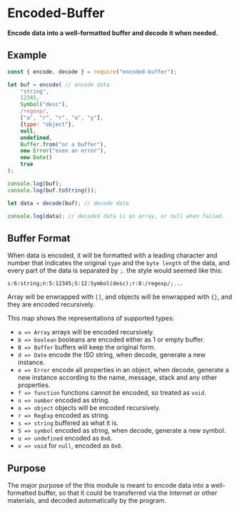 # Encoded-Buffer

**Encode data into a well-formatted buffer and decode it when needed.**

## Example

```javascript
const { encode, decode } = require("encoded-buffer");

let buf = encode( // encode data
    "string",
    12345,
    Symbol("desc"),
    /regexp/,
    ["a", "r", "r", "a", "y"],
    {type: "object"},
    null,
    undefined,
    Buffer.from("or a buffer"),
    new Error("even an error"),
    new Date()
    true
);

console.log(buf);
console.log(buf.toString());

let data = decode(buf); // decode data

console.log(data); // decoded data is an array, or null when failed.
```

## Buffer Format

When data is encoded, it will be formatted with a leading character and number
that indicates the original `type` and the `byte length` of the data, and 
every part of the data is separated by `;`. the style would seemed like this:

`s:6:string;n:5:12345;S:12:Symbol(desc);r:8:/regexp/;...`

Array will be enwrapped with `[]`, and objects will be enwrapped with `{}`, 
and they are encoded recursively.

This map shows the representations of supported types:

- `a => Array` arrays will be encoded recursively.
- `b => boolean` booleans are encoded either as 1 or empty buffer.
- `B => Buffer` buffers will keep the original form.
- `d => Date` encode the ISO string, when decode, generate a new instance.
- `e => Error` encode all properties in an object, when decode, generate a new 
    instance according to the name, message, stack and any other properties.
- `f => function` functions cannot be encoded, so treated as `void`.
- `n => number` encoded as string.
- `o => object` objects will be encoded recursively.
- `r => RegExp` encoded as string.
- `s => string` buffered as what it is.
- `S => symbol` encoded as string, when decode, generate a new symbol.
- `u => undefined` encoded as `0x0`.
- `v => void` for `null`, encoded as `0x0`.

## Purpose

The major purpose of the this module is meant to encode data into a 
well-formatted buffer, so that it could be transferred via the Internet or 
other materials, and decoded automatically by the program.